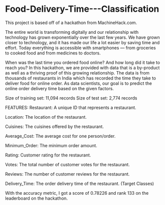 # Food-Delivery-Time---Classification

This project is based off of a hackathon from MachineHack.com.

The entire world is transforming digitally and our relationship with technology has grown exponentially over the last few years. We have grown closer to technology, and it has made our life a lot easier by saving time and effort. Today everything is accessible with smartphones — from groceries to cooked food and from medicines to doctors.

When was the last time you ordered food online? And how long did it take to reach you? In this hackathon, we are provided with data that is a by-product as well as a thriving proof of this growing relationship. The data is from thousands of restaurants in India which has recorded the time they take to deliver food for online order. As data scientists, our goal is to predict the online order delivery time based on the given factors.


Size of training set: 11,094 records
Size of test set: 2,774 records


FEATURES:
Restaurant: A unique ID that represents a restaurant.

Location: The location of the restaurant.

Cuisines: The cuisines offered by the restaurant.

Average_Cost: The average cost for one person/order.

Minimum_Order: The minimum order amount.

Rating: Customer rating for the restaurant.

Votes: The total number of customer votes for the restaurant.

Reviews: The number of customer reviews for the restaurant.

Delivery_Time: The order delivery time of the restaurant. (Target Classes)

With the accuracy metric, I got a score of 0.78226 and rank 133 on the leaderboard on the hackathon.
